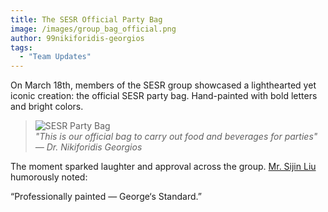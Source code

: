 ```yaml
---
title: The SESR Official Party Bag  
image: /images/group_bag_official.png  
author: 99nikiforidis-georgios  
tags:  
  - "Team Updates"  
---
```


On March 18th, members of the SESR group showcased a lighthearted yet iconic creation: the official SESR party bag. Hand-painted with bold letters and bright colors.

> ![SESR Party Bag](/images/sesr-bag.jpg)  
> *"This is our official bag to carry out food and beverages for parties" — Dr. Nikiforidis Georgios*

The moment sparked laughter and approval across the group. [Mr. Sijin Liu](https://sesr-group.github.io/members/00sijin-liu-phd.html) humorously noted:

“Professionally painted — George‘s Standard.”
